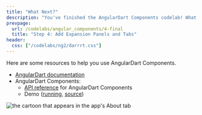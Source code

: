 ```yaml
---
title: "What Next?"
description: "You've finished the AngularDart Components codelab! What next?"
prevpage:
  url: /codelabs/angular_components/4-final
  title: "Step 4: Add Expansion Panels and Tabs"
header:
  css: ["/codelabs/ng2/darrrt.css"]
---
```


Here are some resources to help you use AngularDart Components.

* [AngularDart documentation](/angular/guide)
* AngularDart Components:
  * [API reference]({{site.acx_api}}/) for AngularDart Components
  * Demo ([running](https://dart-lang.github.io/angular_components_example/),
    [source](https://github.com/dart-lang/angular_components_example))

<img src="/codelabs/angular_components/images/cartoon.jpeg"
    alt="the cartoon that appears in the app's About tab" >
